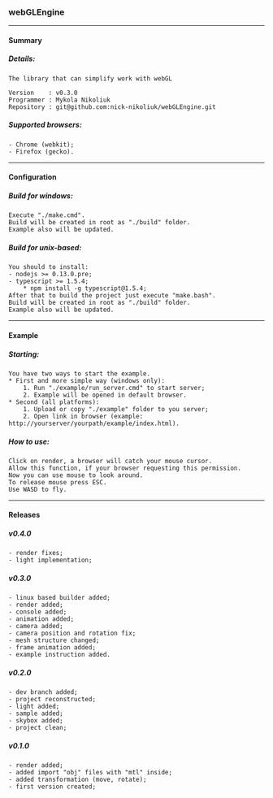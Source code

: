 ### webGLEngine
----------------------
#### Summary
##### Details:
	The library that can simplify work with webGL

	Version    : v0.3.0
	Programmer : Mykola Nikoliuk
	Repository : git@github.com:nick-nikoliuk/webGLEngine.git
##### Supported browsers:
	- Chrome (webkit);
	- Firefox (gecko).
------------------
#### Configuration
##### Build for windows:
	Execute "./make.cmd".
	Build will be created in root as "./build" folder.
	Example also will be updated.
##### Build for unix-based:
	You should to install:
	- nodejs >= 0.13.0.pre;
	- typescript >= 1.5.4;
		* npm install -g typescript@1.5.4;
	After that to build the project just execute "make.bash".
	Build will be created in root as "./build" folder.
	Example also will be updated.
------------
#### Example
##### Starting:
	You have two ways to start the example.
	* First and more simple way (windows only):
		1. Run "./example/run_server.cmd" to start server;
		2. Example will be opened in default browser.
	* Second (all platforms):
		1. Upload or copy "./example" folder to you server;
		2. Open link in browser (example: http://yourserver/yourpath/example/index.html).
##### How to use:
	Click on render, a browser will catch your mouse cursor.
	Allow this function, if your browser requesting this permission.
	Now you can use mouse to look around.
	To release mouse press ESC.
	Use WASD to fly.
-------------
#### Releases
##### v0.4.0
	- render fixes;
	- light implementation;
##### v0.3.0
	- linux based builder added;
	- render added;
	- console added;
	- animation added;
	- camera added;
	- camera position and rotation fix;
	- mesh structure changed;
	- frame animation added;
	- example instruction added.
##### v0.2.0
	- dev branch added;
	- project reconstructed;
	- light added;
	- sample added;
	- skybox added;
	- project clean;
##### v0.1.0
	- render added;
	- added import "obj" files with "mtl" inside;
	- added transformation (move, rotate);
	- first version created;
		